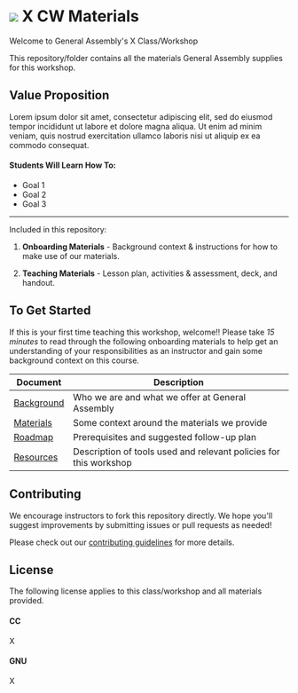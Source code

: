 # ![](https://ga-dash.s3.amazonaws.com/production/assets/logo-9f88ae6c9c3871690e33280fcf557f33.png) X CW Materials

Welcome to General Assembly's X Class/Workshop

This repository/folder contains all the materials General Assembly supplies for this workshop.

## Value Proposition

<!--  Taken from Confluence -->

Lorem ipsum dolor sit amet, consectetur adipiscing elit, sed do eiusmod tempor incididunt ut labore et dolore magna aliqua. Ut enim ad minim veniam, quis nostrud exercitation ullamco laboris nisi ut aliquip ex ea commodo consequat.

#### Students Will Learn How To:

<!-- a bulleted list of learning goals from Confluence -->

- Goal 1
- Goal 2
- Goal 3

---

Included in this repository:

1. **Onboarding Materials** - Background context & instructions for how to make use of our materials.

2. **Teaching Materials** - Lesson plan, activities & assessment, deck, and handout.

<!-- 3. [**Contributing Guidelines**](contributing-guidelines.md) - information about how to submit materials you create, adapt, or fix back to the global General Assembly team -->


## To Get Started

If this is your first time teaching this workshop, welcome!! Please take *15 minutes* to read through the following onboarding materials to help get an understanding of your responsibilities as an instructor and gain some background context on this course.

Document                            | Description
----------------------------------- | ------------------------------------------
[Background](./01-onboarding/01-background.md) | Who we are and what we offer at General Assembly
[Materials](./01-onboarding/02-materials.md) | Some context around the materials we provide
[Roadmap](./01-onboarding/03-roadmap.md) | Prerequisites and suggested follow-up plan
[Resources](./01-onboarding/04-tools-policies.md) | Description of tools used and relevant policies for this workshop


## Contributing

We encourage instructors to fork this repository directly. We hope you'll suggest improvements by submitting issues or pull requests as needed!

Please check out our [contributing guidelines](contributing.md) for more details.


## License

The following license applies to this class/workshop and all materials provided.

#### CC
X

#### GNU
X
